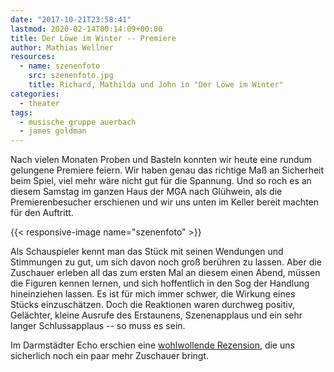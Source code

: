 ```yaml
---
date: "2017-10-21T23:58:41"
lastmod: 2020-02-14T00:14:09+00:00
title: Der Löwe im Winter -- Premiere
author: Mathias Wellner
resources:
  - name: szenenfoto
    src: szenenfoto.jpg
    title: Richard, Mathilda und John in "Der Löwe im Winter"
categories:
  - theater
tags:
  - musische gruppe auerbach
  - james goldman
---
```

Nach vielen Monaten Proben und Basteln konnten wir heute eine rundum gelungene Premiere feiern. Wir haben genau das richtige Maß an Sicherheit beim Spiel, viel mehr wäre nicht gut für die Spannung. Und so roch es an diesem Samstag im ganzen Haus der MGA nach Glühwein, als die Premierenbesucher erschienen und wir uns unten im Keller bereit machten für den Auftritt. 

<!--more-->

{{< responsive-image name="szenenfoto" >}}

Als Schauspieler kennt man das Stück mit seinen Wendungen und Stimmungen zu gut, um sich davon noch groß berühren zu lassen. Aber die Zuschauer erleben all das zum ersten Mal an diesem einen Abend, müssen die Figuren kennen lernen, und sich hoffentlich in den Sog der Handlung hineinziehen lassen. Es ist für mich immer schwer, die Wirkung eines Stücks einzuschätzen. Doch die Reaktionen waren durchweg positiv, Gelächter, kleine Ausrufe des Erstaunens, Szenenapplaus und ein sehr langer Schlussapplaus -- so muss es sein. 

Im Darmstädter Echo erschien eine [wohlwollende Rezension](http://www.echo-online.de/lokales/darmstadt/musische-gruppe-auerbach-zeigt-der-loewe-im-winter-von-james-goldman_18268022.htm), die uns sicherlich noch ein paar mehr Zuschauer bringt. 

